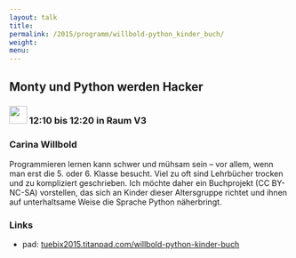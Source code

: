 ```yaml
---
layout: talk
title:
permalink: /2015/programm/willbold-python_kinder_buch/
weight: 
menu:
---
```

## Monty&nbsp;und&nbsp;Python&nbsp;werden&nbsp;Hacker

### <img height = "32" src="../../images/lightning.svg"> 12:10 bis 12:20 in Raum V3

### Carina&nbsp;Willbold

Programmieren lernen kann schwer und mühsam sein – vor allem, wenn man erst die 5. oder 6. Klasse besucht.
Viel zu oft sind Lehrbücher trocken und zu kompliziert geschrieben.
Ich möchte daher ein Buchprojekt (CC BY-NC-SA) vorstellen, das sich an Kinder dieser Altersgruppe richtet und ihnen auf unterhaltsame Weise die Sprache Python näherbringt.

### Links

- pad: <a href="https://tuebix2015.titanpad.com/willbold-python-kinder-buch" target="_blank">tuebix2015.titanpad.com/willbold-python-kinder-buch</a>
